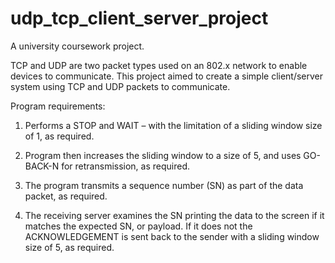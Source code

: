 # udp_tcp_client_server_project

A university coursework project.

TCP and UDP are two packet types used on an 802.x network to enable devices to communicate. This project aimed to create a simple client/server system using TCP and UDP packets to communicate.

Program requirements: 

  1. Performs a STOP and WAIT – with the limitation of a sliding window size of 1, as required.
     
  2. Program then increases the sliding window to a size of 5, and uses GO-BACK-N for retransmission, as required.
     
  3. The program transmits a sequence number (SN) as part of the data packet, as required.
  
  4. The receiving server examines the SN printing the data to the screen if it matches the expected SN, or payload. If it does not the ACKNOWLEDGEMENT is      sent back to the sender with a sliding window size of 5, as required.
